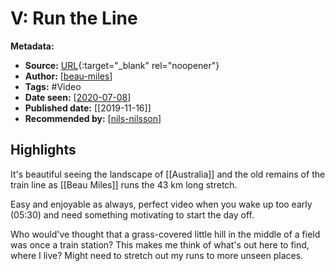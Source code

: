 # V: Run the Line

**Metadata:**

- **Source:** [URL](https://www.youtube.com/watch?v=rxCghemtjjM){:target="\_blank" rel="noopener"}
- **Author:** [[beau-miles]]
- **Tags:** #Video
- **Date seen:** [[2020-07-08]]
- **Published date:** [[2019-11-16]]
- **Recommended by:** [[nils-nilsson]]

## Highlights

It's beautiful seeing the landscape of [[Australia]] and the old remains of the train line as [[Beau Miles]] runs the 43 km long stretch.

Easy and enjoyable as always, perfect video when you wake up too early (05:30) and need something motivating to start the day off.

Who would've thought that a grass-covered little hill in the middle of a field was once a train station? This makes me think of what's out here to find, where I live? Might need to stretch out my runs to more unseen places.

[//begin]: # "Autogenerated link references for markdown compatibility"
[beau-miles]: beau-miles "Beau Miles"
[2020-07-08]: 2020-07-08 "2020-07-08"
[nils-nilsson]: nils-nilsson "Nils Nilsson"
[//end]: # "Autogenerated link references"

